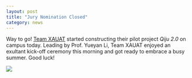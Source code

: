 ```yaml
---
layout: post
title: "Jury Nomination Closed"
category: news
---
```


Way to go! <a href="{{ site.baseurl }}/pages/teams/xau.html">Team XAUAT</a> started constructing their pilot project _Qiju 2.0_ on campus today. Leading by Prof. Yueyan Li, Team XAUAT enjoyed an exultant kick-off ceremony this morning and got ready to embrace a busy summer. Good luck!

<img class="img-width" src="{{ site.baseurl }}/assets/img/news/img_3.png">
